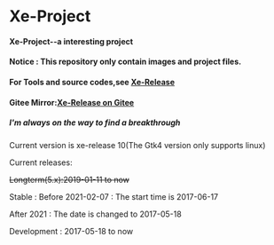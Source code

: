 # Xe-Project
#### Xe-Project--a interesting project

#### Notice : This repository only contain images and project files.

#### For Tools and source codes,see [Xe-Release](https://github.com/daleclack/Xe-Release)

#### Gitee Mirror:[Xe-Release on Gitee](https://gitee.com/daleclack/Xe-Release)

##### I'm always on the way to find a breakthrough

Current version is xe-release 10(The Gtk4 version only supports linux)

Current releases:

~~Longterm(5.x):2019-01-11 to now~~

Stable : Before 2021-02-07 : The start time is 2017-06-17

After 2021 : The date is changed to 2017-05-18

Development : 2017-05-18 to now
